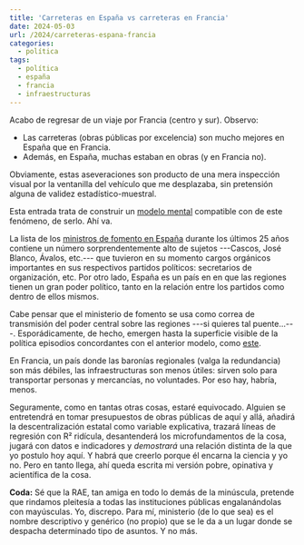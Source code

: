 ```yaml
---
title: 'Carreteras en España vs carreteras en Francia'
date: 2024-05-03
url: /2024/carreteras-espana-francia
categories:
  - política
tags:
  - política
  - españa
  - francia
  - infraestructuras
---
```


Acabo de regresar de un viaje por Francia (centro y sur). Observo:
- Las carreteras (obras públicas por excelencia) son mucho mejores en España que en Francia.
- Además, en España, muchas estaban en obras (y en Francia no).

Obviamente, estas aseveraciones son producto de una mera inspección visual por la ventanilla del vehículo que me desplazaba, sin pretensión alguna de validez estadístico-muestral.

Esta entrada trata de construir un
[modelo mental](/2024/modelos-mentales/)
compatible con de este fenómeno, de serlo. Ahí va.

La lista de los
[ministros de fomento en España](https://es.wikipedia.org/wiki/Anexo:Ministros_de_Fomento_de_Espa%C3%B1a)
durante los últimos 25 años contiene un número sorprendentemente alto de sujetos ---Cascos, José Blanco, Ávalos, etc.--- que tuvieron en su momento cargos orgánicos importantes en sus respectivos partidos políticos: secretarios de organización, etc. Por otro lado, España es un país en en que las regiones tienen un gran poder político, tanto en la relación entre los partidos como dentro de ellos mismos.

Cabe pensar que el ministerio de fomento se usa como correa de transmisión del poder central sobre las regiones ---si quieres tal puente...---. Esporádicamente, de hecho, emergen hasta la superficie visible de la política episodios concordantes con el anterior modelo, como
[este](https://www.20minutos.es/noticia/5221007/0/alcalde-socialista-leon-amenazado-asesor-abalos-era-casi-amenaza-propio-ministerio-ministro/).

En Francia, un país donde las baronías regionales (valga la redundancia) son más débiles, las infraestructuras son menos útiles: sirven solo para transportar personas y mercancías, no voluntades. Por eso hay, habría, menos.

Seguramente, como en tantas otras cosas, estaré equivocado. Alguien se entretendrá en tomar presupuestos de obras públicas de aquí y allá, añadirá la descentralización estatal como variable explicativa, trazará líneas de regresión con R² ridícula, desantenderá los microfundamentos de la cosa, jugará con datos e indicadores y _demostrará_ una relación distinta de la que yo postulo hoy aquí. Y habrá que creerlo porque él encarna la ciencia y yo no. Pero en tanto llega, ahí queda escrita mi versión pobre, opinativa y acientífica de la cosa.

**Coda:** Sé que la RAE, tan amiga en todo lo demás de la minúscula, pretende que rindamos pleitesía a todas las instituciones públicas engalanándolas con mayúsculas. Yo, discrepo. Para mí, ministerio (de lo que sea) es el nombre descriptivo y genérico (no propio) que se le da a un lugar donde se despacha determinado tipo de asuntos. Y no más.
